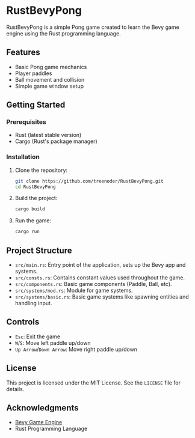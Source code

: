 # RustBevyPong

RustBevyPong is a simple Pong game created to learn the Bevy game engine using the Rust programming language.

## Features

- Basic Pong game mechanics
- Player paddles
- Ball movement and collision
- Simple game window setup

## Getting Started

### Prerequisites

- Rust (latest stable version)
- Cargo (Rust's package manager)

### Installation

1. Clone the repository:
    ```sh
    git clone https://github.com/treenoder/RustBevyPong.git
    cd RustBevyPong
    ```

2. Build the project:
    ```sh
    cargo build
    ```

3. Run the game:
    ```sh
    cargo run
    ```

## Project Structure

- `src/main.rs`: Entry point of the application, sets up the Bevy app and systems.
- `src/consts.rs`: Contains constant values used throughout the game.
- `src/components.rs`: Basic game components (Paddle, Ball, etc).
- `src/systems/mod.rs`: Module for game systems.
- `src/systems/basic.rs`: Basic game systems like spawning entities and handling input.

## Controls

- `Esc`: Exit the game
- `W`/`S`: Move left paddle up/down
- `Up Arrow`/`Down Arrow`: Move right paddle up/down

## License

This project is licensed under the MIT License. See the `LICENSE` file for details.

## Acknowledgments

- [Bevy Game Engine](https://bevyengine.org/)
- Rust Programming Language
